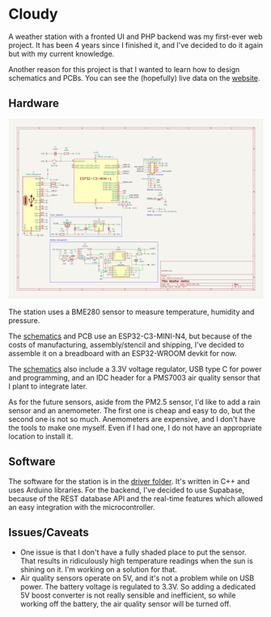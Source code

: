 # Cloudy

A weather station with a fronted UI and PHP backend was my first-ever web project.
It has been 4 years since I finished it, and I've decided to do it again but with my current knowledge.

Another reason for this project is that I wanted to learn how to design schematics and PCBs.
You can see the (hopefully) live data on the [website](https://cloudy.pkozak.org).

## Hardware

![Schematic of the weather station](/schematics/schematic.png)

The station uses a BME280 sensor to measure temperature, humidity and pressure.

The [schematics](/schematics/) and PCB use an ESP32-C3-MINI-N4,
but because of the costs of manufacturing, assembly/stencil and shipping,
I've decided to assemble it on a breadboard with an ESP32-WROOM devkit for now.

The [schematics](/schematics/) also include a 3.3V voltage regulator, USB type C for power and programming,
and an IDC header for a PMS7003 air quality sensor that I plant to integrate later.

As for the future sensors, aside from the PM2.5 sensor, I'd like to add a rain sensor and an anemometer.
The first one is cheap and easy to do, but the second one is not so much.
Anemometers are expensive, and I don't have the tools to make one myself.
Even if I had one, I do not have an appropriate location to install it.

## Software

The software for the station is in the [driver folder](./driver).
It's written in C++ and uses Arduino libraries.
For the backend, I've decided to use Supabase,
because of the REST database API and the real-time features which allowed an easy integration with the microcontroller.

## Issues/Caveats

-   One issue is that I don't have a fully shaded place to put the sensor.
    That results in ridiculously high temperature
    readings when the sun is shining on it.
    I'm working on a solution for that.
-   Air quality sensors operate on 5V, and it's not a problem while on USB power.
    The battery voltage is regulated to 3.3V.
    So adding a dedicated 5V boost converter is not really sensible and inefficient,
    so while working off the battery, the air quality sensor will be turned off.
